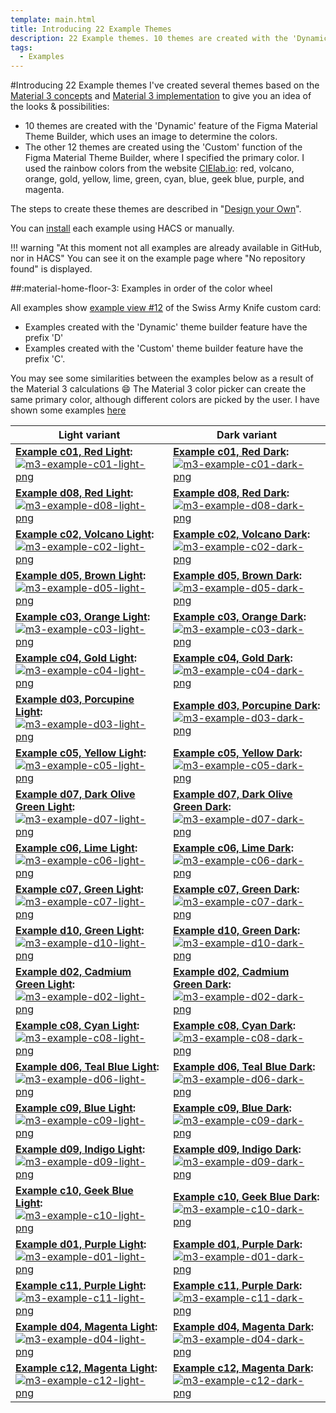 ```yaml
---
template: main.html
title: Introducing 22 Example Themes
description: 22 Example themes. 10 themes are created with the 'Dynamic' feature of the Figma Material Theme Builder and 12 using the 'Custom' color function.
tags:
  - Examples
---
```

#Introducing 22 Example themes
I've created several themes based on the [Material 3 concepts][Material 3 Home Assistant concepts] and [Material 3 implementation][Material 3 Home Assistant implementation] to give you an idea of ​​the looks & possibilities:

- 10 themes are created with the 'Dynamic' feature of the Figma Material Theme Builder, which uses an image to determine the colors.
- The other 12 themes are created using the 'Custom' function of the Figma Material Theme Builder, where I specified the primary color. I used the rainbow colors from the website [CIElab.io][cielab-io-url]: red, volcano, orange, gold, yellow, lime, green, cyan, blue, geek blue, purple, and magenta.

The steps to create these themes are described in "[Design your Own][Material 3 Design Your Own Theme]".
<!--
<br><br>The 12 colors (excluding grey) from the CIELab site:
  # ![cielab-io-colors-png]
-->

You can [install][Material 3 Theme Installation] each example using HACS or manually.

!!! warning "At this moment not all examples are already available in GitHub, nor in HACS"
    You can see it on the example page where "No repository found" is displayed.

##:material-home-floor-3: Examples in order of the color wheel

All examples show [example view \#12][AmoebeLabs Swiss Army Knife Example 12] of the Swiss Army Knife custom card:

- Examples created with the 'Dynamic' theme builder feature have the prefix 'D'
- Examples created with the 'Custom' theme builder feature have the prefix 'C'.

You may see some similarities between the examples below as a result of the Material 3 calculations :smile:
The Material 3 color picker can create the same primary color, although different colors are picked by the user. I have shown some examples [here][material-3-analysis-picking-the-hue-url]

| **Light variant** | **Dark variant**|
| ------------ | ---------------- |
| **[Example c01, Red Light][example-c1-md]:** [![m3-example-c01-light-png]][example-c1-md] | **[Example c01, Red Dark][example-c1-md]:** [![m3-example-c01-dark-png]][example-c1-md] |
| **[Example d08, Red Light][example-d8-md]:** [![m3-example-d08-light-png]][example-d8-md] | **[Example d08, Red Dark][example-d8-md]:** [![m3-example-d08-dark-png]][example-d8-md] |
| **[Example c02, Volcano Light][example-c2-md]:** [![m3-example-c02-light-png]][example-c2-md] | **[Example c02, Volcano Dark][example-c2-md]:** [![m3-example-c02-dark-png]][example-c2-md] |
| **[Example d05, Brown Light][example-d5-md]:** [![m3-example-d05-light-png]][example-d5-md] | **[Example d05, Brown Dark][example-d5-md]:** [![m3-example-d05-dark-png]][example-d5-md] |
| **[Example c03, Orange Light][example-c3-md]:** [![m3-example-c03-light-png]][example-c3-md] | **[Example c03, Orange Dark][example-c3-md]:** [![m3-example-c03-dark-png]][example-c3-md]|
| **[Example c04, Gold Light][example-c4-md]:** [![m3-example-c04-light-png]][example-c4-md] | **[Example c04, Gold Dark][example-c4-md]:** [![m3-example-c04-dark-png]][example-c4-md] |
| **[Example d03, Porcupine Light][example-d3-md]:** [![m3-example-d03-light-png]][example-d3-md] | **[Example d03, Porcupine Dark][example-d3-md]:** [![m3-example-d03-dark-png]][example-d3-md] |
| **[Example c05, Yellow Light][example-c5-md]:** [![m3-example-c05-light-png]][example-c5-md] | **[Example c05, Yellow Dark][example-c5-md]:** [![m3-example-c05-dark-png]][example-c5-md] |
| **[Example d07, Dark Olive Green Light][example-d7-md]:** [![m3-example-d07-light-png]][example-d7-md] | **[Example d07, Dark Olive Green Dark][example-d7-md]:** [![m3-example-d07-dark-png]][example-d7-md] |
| **[Example c06, Lime Light][example-c6-md]:** [![m3-example-c06-light-png]][example-c6-md] | **[Example c06, Lime Dark][example-c6-md]:** [![m3-example-c06-dark-png]][example-c6-md] |
| **[Example c07, Green Light][example-c7-md]:** [![m3-example-c07-light-png]][example-c7-md] | **[Example c07, Green Dark][example-c7-md]:** [![m3-example-c07-dark-png]][example-c7-md] |
| **[Example d10, Green Light][example-d10-md]:** [![m3-example-d10-light-png]][example-d10-md] | **[Example d10, Green Dark][example-d10-md]:** [![m3-example-d10-dark-png]][example-d10-md] |
| **[Example d02, Cadmium Green Light][example-d2-md]:** [![m3-example-d02-light-png]][example-d2-md] | **[Example d02, Cadmium Green Dark][example-d2-md]:** [![m3-example-d02-dark-png]][example-d2-md] |
| **[Example c08, Cyan Light][example-c8-md]:** [![m3-example-c08-light-png]][example-c8-md] | **[Example c08, Cyan Dark][example-c8-md]:** [![m3-example-c08-dark-png]][example-c8-md] |
| **[Example d06, Teal Blue Light][example-d6-md]:** [![m3-example-d06-light-png]][example-d6-md] | **[Example d06, Teal Blue Dark][example-d6-md]:** [![m3-example-d06-dark-png]][example-d6-md] |
| **[Example c09, Blue Light][example-c9-md]:** [![m3-example-c09-light-png]][example-c9-md] | **[Example c09, Blue Dark][example-c9-md]:** [![m3-example-c09-dark-png]][example-c9-md] |
| **[Example d09, Indigo Light][example-d9-md]:** [![m3-example-d09-light-png]][example-d9-md] | **[Example d09, Indigo Dark][example-d9-md]:** [![m3-example-d09-dark-png]][example-d9-md] |
| **[Example c10, Geek Blue Light][example-c10-md]:** [![m3-example-c10-light-png]][example-c10-md] | **[Example c10, Geek Blue Dark][example-c10-md]:** [![m3-example-c10-dark-png]][example-c10-md] |
| **[Example d01, Purple Light][example-d01-md]:** [![m3-example-d01-light-png]][example-d01-md] | **[Example d01, Purple Dark][example-d01-md]:** [![m3-example-d01-dark-png]][example-d01-md] |
| **[Example c11, Purple Light][example-c11-md]:** [![m3-example-c11-light-png]][example-c11-md] | **[Example c11, Purple Dark][example-c11-md]:** [![m3-example-c11-dark-png]][example-c11-md] |
| **[Example d04, Magenta Light][example-d4-md]:** [![m3-example-d04-light-png]][example-d4-md] | **[Example d04, Magenta Dark][example-d4-md]:** [![m3-example-d04-dark-png]][example-d4-md] |
| **[Example c12, Magenta Light][example-c12-md]:** [![m3-example-c12-light-png]][example-c12-md] | **[Example c12, Magenta Dark][example-c12-md]:** [![m3-example-c12-dark-png]][example-c12-md] |


<!-- Image references -->

[m3-example-d01-light-png]: ../assets/screenshots/m3-example-d01-light.png
[m3-example-d02-light-png]: ../assets/screenshots/m3-example-d02-light.png
[m3-example-d03-light-png]: ../assets/screenshots/m3-example-d03-light.png
[m3-example-d04-light-png]: ../assets/screenshots/m3-example-d04-light.png
[m3-example-d05-light-png]: ../assets/screenshots/m3-example-d05-light.png
[m3-example-d06-light-png]: ../assets/screenshots/m3-example-d06-light.png
[m3-example-d07-light-png]: ../assets/screenshots/m3-example-d07-light.png
[m3-example-d08-light-png]: ../assets/screenshots/m3-example-d08-light.png
[m3-example-d09-light-png]: ../assets/screenshots/m3-example-d09-light.png
[m3-example-d10-light-png]: ../assets/screenshots/m3-example-d10-light.png

[m3-example-d01-dark-png]: ../assets/screenshots/m3-example-d01-dark.png
[m3-example-d02-dark-png]: ../assets/screenshots/m3-example-d02-dark.png
[m3-example-d03-dark-png]: ../assets/screenshots/m3-example-d03-dark.png
[m3-example-d04-dark-png]: ../assets/screenshots/m3-example-d04-dark.png
[m3-example-d05-dark-png]: ../assets/screenshots/m3-example-d05-dark.png
[m3-example-d06-dark-png]: ../assets/screenshots/m3-example-d06-dark.png
[m3-example-d07-dark-png]: ../assets/screenshots/m3-example-d07-dark.png
[m3-example-d08-dark-png]: ../assets/screenshots/m3-example-d08-dark.png
[m3-example-d09-dark-png]: ../assets/screenshots/m3-example-d09-dark.png
[m3-example-d10-dark-png]: ../assets/screenshots/m3-example-d10-dark.png

[m3-example-c01-light-png]: ../assets/screenshots/m3-example-c01-light.png
[m3-example-c02-light-png]: ../assets/screenshots/m3-example-c02-light.png
[m3-example-c03-light-png]: ../assets/screenshots/m3-example-c03-light.png
[m3-example-c04-light-png]: ../assets/screenshots/m3-example-c04-light.png
[m3-example-c05-light-png]: ../assets/screenshots/m3-example-c05-light.png
[m3-example-c06-light-png]: ../assets/screenshots/m3-example-c06-light.png
[m3-example-c07-light-png]: ../assets/screenshots/m3-example-c07-light.png
[m3-example-c08-light-png]: ../assets/screenshots/m3-example-c08-light.png
[m3-example-c09-light-png]: ../assets/screenshots/m3-example-c09-light.png
[m3-example-c10-light-png]: ../assets/screenshots/m3-example-c10-light.png
[m3-example-c11-light-png]: ../assets/screenshots/m3-example-c11-light.png
[m3-example-c12-light-png]: ../assets/screenshots/m3-example-c12-light.png

[m3-example-c01-dark-png]: ../assets/screenshots/m3-example-c01-dark.png
[m3-example-c02-dark-png]: ../assets/screenshots/m3-example-c02-dark.png
[m3-example-c03-dark-png]: ../assets/screenshots/m3-example-c03-dark.png
[m3-example-c04-dark-png]: ../assets/screenshots/m3-example-c04-dark.png
[m3-example-c05-dark-png]: ../assets/screenshots/m3-example-c05-dark.png
[m3-example-c06-dark-png]: ../assets/screenshots/m3-example-c06-dark.png
[m3-example-c07-dark-png]: ../assets/screenshots/m3-example-c07-dark.png
[m3-example-c08-dark-png]: ../assets/screenshots/m3-example-c08-dark.png
[m3-example-c09-dark-png]: ../assets/screenshots/m3-example-c09-dark.png
[m3-example-c10-dark-png]: ../assets/screenshots/m3-example-c10-dark.png
[m3-example-c11-dark-png]: ../assets/screenshots/m3-example-c11-dark.png
[m3-example-c12-dark-png]: ../assets/screenshots/m3-example-c12-dark.png

[cielab-io-colors-png]: ../assets/screenshots/cielab-io-colors.png

<!-- Internal references -->

[example-d01-md]: ../examples/material3-example-theme-d01-purple.md
[example-d2-md]: ../examples/material3-example-theme-d02-cadmiumgreen.md
[example-d3-md]: ../examples/material3-example-theme-d03-porcupine.md
[example-d4-md]: ../examples/material3-example-theme-d04-magenta.md
[example-d5-md]: ../examples/material3-example-theme-d05-brown.md
[example-d6-md]: ../examples/material3-example-theme-d06-tealblue.md
[example-d7-md]: ../examples/material3-example-theme-d07-darkolivegreen.md
[example-d8-md]: ../examples/material3-example-theme-d08-red.md
[example-d9-md]: ../examples/material3-example-theme-d09-indigoblue.md
[example-d10-md]: ../examples/material3-example-theme-d10-green.md

[example-c1-md]: ../examples/material3-example-theme-c01-red.md
[example-c2-md]: ../examples/material3-example-theme-c02-volcano.md
[example-c3-md]: ../examples/material3-example-theme-c03-orange.md
[example-c4-md]: ../examples/material3-example-theme-c04-gold.md
[example-c5-md]: ../examples/material3-example-theme-c05-yellow.md
[example-c6-md]: ../examples/material3-example-theme-c06-lime.md
[example-c7-md]: ../examples/material3-example-theme-c07-green.md
[example-c8-md]: ../examples/material3-example-theme-c08-cyan.md
[example-c9-md]: ../examples/material3-example-theme-c09-blue.md
[example-c10-md]: ../examples/material3-example-theme-c10-geekblue.md
[example-c11-md]: ../examples/material3-example-theme-c11-purple.md
[example-c12-md]: ../examples/material3-example-theme-c12-magenta.md

[material-3-analysis-picking-the-hue-url]: ../../basics/m3-analysis-hue-picker/
[Material 3 Home Assistant implementation]: ../../basics/ha-m3-implementation/
[Material 3 Home Assistant concepts]: ../../basics/ha-m3-introduction/
[Material 3 Theme Installation]: ../../start/installation/
[Material 3 Design Your Own Theme]: ../../design/prerequisites/

<!-- External references -->

[AmoebeLabs Swiss Army Knife Example 12]: https://swiss-army-knife-card-manual.amoebelabs.com/examples/example-12/
[cielab-io-url]: https://cielab.io